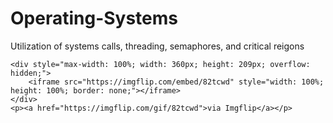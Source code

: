 # Operating-Systems
Utilization of systems calls, threading, semaphores, and critical reigons

    <div style="max-width: 100%; width: 360px; height: 209px; overflow: hidden;">
        <iframe src="https://imgflip.com/embed/82tcwd" style="width: 100%; height: 100%; border: none;"></iframe>
    </div>
    <p><a href="https://imgflip.com/gif/82tcwd">via Imgflip</a></p>
